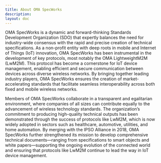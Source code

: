 ```yaml
---
title: About OMA SpecWorks
description:
layout: doc
---
```


OMA SpecWorks is a dynamic and forward-thinking Standards Development Organization (SDO) that expertly balances the need for industry-wide consensus with the rapid and precise creation of technical specifications. As a non-profit entity with deep roots in mobile and Internet of Things (IoT) innovation, OMA SpecWorks has been instrumental in the development of key protocols, most notably the OMA LightweightM2M (LwM2M). This protocol has become a cornerstone for IoT device management, enabling efficient and secure communication between devices across diverse wireless networks. By bringing together leading industry players, OMA SpecWorks ensures the creation of market-accelerating standards that facilitate seamless interoperability across both fixed and mobile wireless networks.

Members of OMA SpecWorks collaborate in a transparent and egalitarian environment, where companies of all sizes can contribute equally to the advancement of wireless technology standards. The organization’s commitment to producing high-quality technical outputs has been demonstrated through the success of protocols like LwM2M, which is now widely adopted in sectors such as healthcare, automotive, utilities, and home automation. By merging with the IPSO Alliance in 2018, OMA SpecWorks further strengthened its mission to develop comprehensive technical documents—ranging from specifications to smart objects and white papers—supporting the ongoing evolution of the connected world and ensuring that protocols like LwM2M continue to lead the way in IoT device management.

